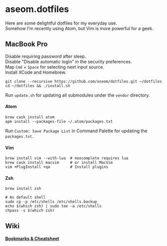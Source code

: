 aseom.dotfiles
==============

Here are some delightful dotfiles for my everyday use.  
Somehow I'm recently using Atom, but Vim is more powerful for a geek.

MacBook Pro
-----------

Disable requiring password after sleep.  
Disable "Disable automatic login" in the security preferences.  
Map `Cmd` + `Space` for selecting next input source.  
Install XCode and Homebrew.

```Shell
git clone --recursive https://github.com/aseom/dotfiles.git ~/dotfiles
cd ~/dotfiles && ./install.sh
```
Run `update.sh` for updating all submodules under the `vendor` directory.

#### Atom
```Shell
brew cask install atom
apm install --packages-file ~/.atom/packages.txt
```
Run `Custom: Save Package List` in Command Palette for updating the `packages.txt`.

#### Vim
```Shell
brew install vim --with-lua  # neocomplete requires lua
brew cask install macvim     # or install MacVim
vim +PlugInstall +qa         # Install plugins
```

#### Zsh
```Shell
brew install zsh

# As default shell
sudo cp -p /etc/shells /etc/shells.backup_
echo $(which zsh) | sudo tee -a /etc/shells
chpass -s $(which zsh)
```

Wiki
----

#### [Bookmarks & Cheatsheet](https://github.com/aseom/dotfiles/wiki)
